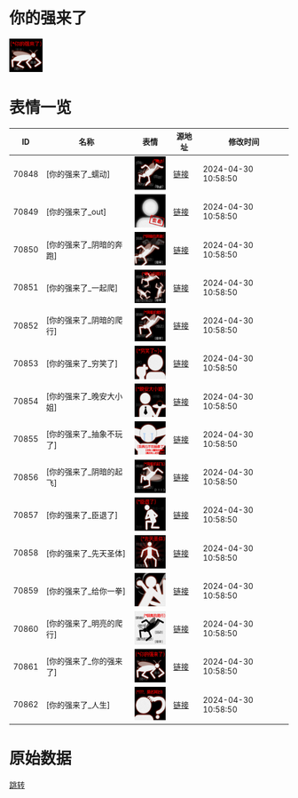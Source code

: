 # 你的强来了

<img src="./cover.png" height="60" alt="cover" />

# 表情一览

|ID|名称|表情|源地址|修改时间|
|----|----|----|----|----|
|70848|[你的强来了_蠕动]|<img src="./pic/070848_%5B你的强来了_蠕动%5D.png" height="60" alt="蠕动"/>|[链接](https://i0.hdslb.com/bfs/garb/8e948fa4c252731fa748258bdcf60779322ed1ec.png)|2024-04-30 10:58:50|
|70849|[你的强来了_out]|<img src="./pic/070849_%5B你的强来了_out%5D.png" height="60" alt="out"/>|[链接](https://i0.hdslb.com/bfs/garb/81577b70e46c94df96c3382a87445a637f52df42.png)|2024-04-30 10:58:50|
|70850|[你的强来了_阴暗的奔跑]|<img src="./pic/070850_%5B你的强来了_阴暗的奔跑%5D.png" height="60" alt="阴暗的奔跑"/>|[链接](https://i0.hdslb.com/bfs/garb/338e5ebb9e0868571d83b45eb8a1c5da02a5c182.png)|2024-04-30 10:58:50|
|70851|[你的强来了_一起爬]|<img src="./pic/070851_%5B你的强来了_一起爬%5D.png" height="60" alt="一起爬"/>|[链接](https://i0.hdslb.com/bfs/garb/02af813421cb98da5ca01c29f58ca683f180a714.png)|2024-04-30 10:58:50|
|70852|[你的强来了_阴暗的爬行]|<img src="./pic/070852_%5B你的强来了_阴暗的爬行%5D.png" height="60" alt="阴暗的爬行"/>|[链接](https://i0.hdslb.com/bfs/garb/e9fe7a4c83be3d01b8c4d17a3b23d173afd7972e.png)|2024-04-30 10:58:50|
|70853|[你的强来了_穷笑了]|<img src="./pic/070853_%5B你的强来了_穷笑了%5D.png" height="60" alt="穷笑了"/>|[链接](https://i0.hdslb.com/bfs/garb/d20397a8015cdeeb8cb67e7e60384836c5e3b65d.png)|2024-04-30 10:58:50|
|70854|[你的强来了_晚安大小姐]|<img src="./pic/070854_%5B你的强来了_晚安大小姐%5D.png" height="60" alt="晚安大小姐"/>|[链接](https://i0.hdslb.com/bfs/garb/360a8dd949742374c4cd0c8378a48e561df7dec7.png)|2024-04-30 10:58:50|
|70855|[你的强来了_抽象不玩了]|<img src="./pic/070855_%5B你的强来了_抽象不玩了%5D.png" height="60" alt="抽象不玩了"/>|[链接](https://i0.hdslb.com/bfs/garb/a90e05d70c4afced8fbe61e9025ffc4360cd49ee.png)|2024-04-30 10:58:50|
|70856|[你的强来了_阴暗的起飞]|<img src="./pic/070856_%5B你的强来了_阴暗的起飞%5D.png" height="60" alt="阴暗的起飞"/>|[链接](https://i0.hdslb.com/bfs/garb/d1271fa6641590f66ca21ff55814db213cf5d9aa.png)|2024-04-30 10:58:50|
|70857|[你的强来了_臣退了]|<img src="./pic/070857_%5B你的强来了_臣退了%5D.png" height="60" alt="臣退了"/>|[链接](https://i0.hdslb.com/bfs/garb/716fc9cfec5e74bf9d203441926202aee3fcf188.png)|2024-04-30 10:58:50|
|70858|[你的强来了_先天圣体]|<img src="./pic/070858_%5B你的强来了_先天圣体%5D.png" height="60" alt="先天圣体"/>|[链接](https://i0.hdslb.com/bfs/garb/e400b85f7199695bd55fe2a757b0e0d50f92cce8.png)|2024-04-30 10:58:50|
|70859|[你的强来了_给你一拳]|<img src="./pic/070859_%5B你的强来了_给你一拳%5D.png" height="60" alt="给你一拳"/>|[链接](https://i0.hdslb.com/bfs/garb/7630e3422cab30a423fc3c23333929878d6c5b8f.png)|2024-04-30 10:58:50|
|70860|[你的强来了_明亮的爬行]|<img src="./pic/070860_%5B你的强来了_明亮的爬行%5D.png" height="60" alt="明亮的爬行"/>|[链接](https://i0.hdslb.com/bfs/garb/191f9ff522d9e0a935a413cea35822e95165b934.png)|2024-04-30 10:58:50|
|70861|[你的强来了_你的强来了]|<img src="./pic/070861_%5B你的强来了_你的强来了%5D.png" height="60" alt="你的强来了"/>|[链接](https://i0.hdslb.com/bfs/garb/41f96ce1a83cf51d271a5eff748e796e2ccd9b2e.png)|2024-04-30 10:58:50|
|70862|[你的强来了_人生]|<img src="./pic/070862_%5B你的强来了_人生%5D.png" height="60" alt="人生"/>|[链接](https://i0.hdslb.com/bfs/garb/61e631fc0c217fb50d03bfc48b1010f0cd8c67e0.png)|2024-04-30 10:58:50|

# 原始数据

[跳转](./raw.json)

